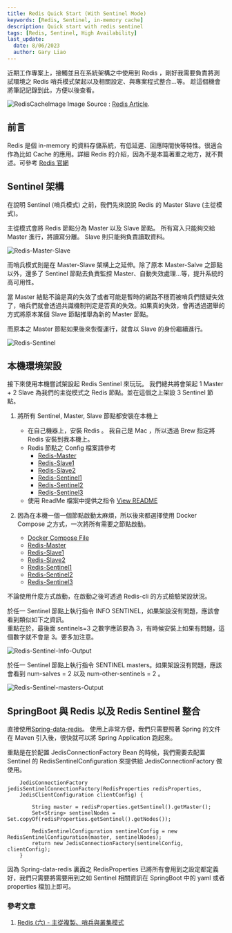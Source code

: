 ```yaml
---
title: Redis Quick Start (With Sentinel Mode)
keywords: [Redis, Sentinel, in-memory cache]
description: Quick start with redis sentinel 
tags: [Redis, Sentinel, High Availability]
last_update:
  date: 8/06/2023
  author: Gary Liao
---
```


近期工作專案上，接觸並且在系統架構之中使用到 Redis ，剛好我需要負責將測試環境之 Redis 哨兵模式架起以及相關設定、與專案程式整合...等。
趁這個機會將筆記記錄到此，方便以後查看。

![RedisCacheImage](./images/redis-cache.png)
Image Source : [Redis Article](https://kinsta.com/docs/redis-cache/).

<!--truncate-->


## 前言
Redis 是個 in-memory 的資料存儲系統，有低延遲、回應時間快等特性。很適合作為比如 Cache 的應用。詳細 Redis 的介紹，因為不是本篇著重之地方，就不贅述。可參考 [Redis 官網](https://redis.io/) 

## Sentinel 架構

在說明 Sentinel (哨兵模式) 之前，我們先來說說 Redis 的 Master Slave (主從模式)。

主從模式會將 Redis 節點分為 Master 以及 Slave 節點。 所有寫入只能夠交給 Master 進行，將讀寫分離。 Slave 則只能夠負責讀取資料。 

![Redis-Master-Slave](./images/redis-master-slave.png)  

而哨兵模式則是在 Master-Slave 架構上之延伸。除了原本 Master-Salve 之節點以外，還多了 Sentinel 節點去負責監控 Master、自動失效處理...等，提升系統的高可用性。

當 Master 結點不論是真的失效了或者可能是暫時的網路不穩而被哨兵們懷疑失效了，哨兵們就會透過共識機制判定是否真的失效。如果真的失效，會再透過選舉的方式將原本某個 Slave 節點推舉為新的 Master 節點。

而原本之 Master 節點如果後來恢復運行，就會以 Slave 的身份繼續進行。

![Redis-Sentinel](./images/redis-sentinel.png)

## 本機環境架設

接下來使用本機嘗試架設起 Redis Sentinel 來玩玩。
我們總共將會架起 1 Master + 2 Slave 為我們的主從模式之 Redis 節點。並在這個之上架設 3 Sentinel 節點。

1. 將所有 Sentinel, Master, Slave 節點都安裝在本機上
	

	* 在自己機器上，安裝 Redis 。 我自己是 Mac ，所以透過 Brew 指定將 Redis 安裝到我本機上。
	* Redis 節點之 Config 檔案請參考  
		* [Redis-Master](./sentinel/instancesAtLocalHost/conf/redis-1.conf)
		* [Redis-Slave1](./sentinel/instancesAtLocalHost/conf/redis-2.conf)
		* [Redis-Slave2](./sentinel/instancesAtLocalHost/conf/redis-3.conf)
		* [Redis-Sentinel1](./sentinel/instancesAtLocalHost/conf/redis-sentinel-1.conf)
		* [Redis-Sentinel2](./sentinel/instancesAtLocalHost/conf/redis-sentinel-2.conf)
		* [Redis-Sentinel3](./sentinel/instancesAtLocalHost/conf/redis-sentinel-3.conf)
	*  使用 ReadMe 檔案中提供之指令
		[View README](./sentinel/instancesAtLocalHost/readme.txt)

2. 因為在本機一個一個節點啟動太麻煩，所以後來都選擇使用 Docker Compose 之方式，一次將所有需要之節點啟動。
   
	* [Docker Compose File](./sentinel/instancesAtDocker/docker-compose.yml)
    * [Redis-Master](./sentinel/instancesAtDocker/redis/redis-1.conf)
	* [Redis-Slave1](./sentinel/instancesAtDocker/redis/redis-2.conf)
	* [Redis-Slave2](./sentinel/instancesAtDocker/redis/redis-3.conf)
	* [Redis-Sentinel1](./sentinel/instancesAtDocker/sentinel/redis-sentinel-1.conf)
	* [Redis-Sentinel2](./sentinel/instancesAtDocker/sentinel/redis-sentinel-2.conf)
	* [Redis-Sentinel3](./sentinel/instancesAtDocker/sentinel/redis-sentinel-3.conf)

不論使用什麼方式啟動，在啟動之後可透過 Redis-cli 的方式檢驗架設狀況。  
 
於任一 Sentinel 節點上執行指令 INFO SENTINEL，如果架設沒有問題，應該會看到類似如下之資訊。  
重點在於，最後面 sentinels=3 之數字應該要為 3，有時候安裝上如果有問題，這個數字就不會是 3。要多加注意。

![Redis-Sentinel-Info-Output](./images/redis-sentinel-INFOSENTINEL.png)  

於任一 Sentinel 節點上執行指令 SENTINEL masters。如果架設沒有問題，應該會看到 num-salves = 2 以及 num-other-sentinels = 2 。

![Redis-Sentinel-masters-Output](./images/redis-sentinel-masters.png)  


## SpringBoot 與 Redis 以及 Redis Sentinel 整合

直接使用[Spring-data-redis](https://docs.spring.io/spring-data/data-redis/docs/current/reference/html/)。 使用上非常方便，我們只需要照著 Spring 的文件在  Maven 引入後，很快就可以將 Spring Application 跑起來。

重點是在於配置 JedisConnectionFactory Bean 的時候，我們需要去配置 Sentinel 的 RedisSentinelConfiguration 來提供給 JedisConnectionFactory 做使用。

```
	JedisConnectionFactory jedisSentinelConnectionFactory(RedisProperties redisProperties,
    JedisClientConfiguration clientConfig) {

        String master = redisProperties.getSentinel().getMaster();
        Set<String> sentinelNodes = Set.copyOf(redisProperties.getSentinel().getNodes());

        RedisSentinelConfiguration sentinelConfig = new RedisSentinelConfiguration(master, sentinelNodes);
        return new JedisConnectionFactory(sentinelConfig, clientConfig);
    }
```

因為 Spring-data-redis 裏面之 RedisProperties 已將所有會用到之設定都定義好，我們只需要將需要用到之如 Sentinel 相關資訊在 SpringBoot 中的 yaml 或者 properties 檔加上即可。


### 參考文章
1. [Redis (六) - 主從複製、哨兵與叢集模式](https://hackmd.io/@tienyulin/redis-master-slave-replication-sentinel-cluster)  